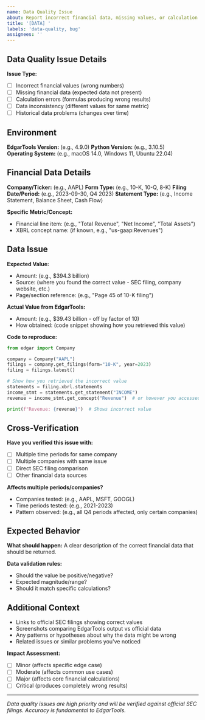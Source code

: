```yaml
---
name: Data Quality Issue
about: Report incorrect financial data, missing values, or calculation errors
title: '[DATA] '
labels: 'data-quality, bug'
assignees: ''
---
```


## Data Quality Issue Details

**Issue Type:**
- [ ] Incorrect financial values (wrong numbers)
- [ ] Missing financial data (expected data not present)
- [ ] Calculation errors (formulas producing wrong results)
- [ ] Data inconsistency (different values for same metric)
- [ ] Historical data problems (changes over time)

## Environment
**EdgarTools Version:** (e.g., 4.9.0)
**Python Version:** (e.g., 3.10.5)  
**Operating System:** (e.g., macOS 14.0, Windows 11, Ubuntu 22.04)

## Financial Data Details
**Company/Ticker:** (e.g., AAPL)
**Form Type:** (e.g., 10-K, 10-Q, 8-K)
**Filing Date/Period:** (e.g., 2023-09-30, Q4 2023)
**Statement Type:** (e.g., Income Statement, Balance Sheet, Cash Flow)

**Specific Metric/Concept:**
- Financial line item: (e.g., "Total Revenue", "Net Income", "Total Assets")
- XBRL concept name: (if known, e.g., "us-gaap:Revenues")

## Data Issue
**Expected Value:** 
- Amount: (e.g., $394.3 billion)
- Source: (where you found the correct value - SEC filing, company website, etc.)
- Page/section reference: (e.g., "Page 45 of 10-K filing")

**Actual Value from EdgarTools:**
- Amount: (e.g., $39.43 billion - off by factor of 10)
- How obtained: (code snippet showing how you retrieved this value)

**Code to reproduce:**
```python
from edgar import Company

company = Company("AAPL")
filings = company.get_filings(form="10-K", year=2023)
filing = filings.latest()

# Show how you retrieved the incorrect value
statements = filing.xbrl.statements
income_stmt = statements.get_statement("INCOME")
revenue = income_stmt.get_concept("Revenue")  # or however you accessed it

print(f"Revenue: {revenue}")  # Shows incorrect value
```

## Cross-Verification
**Have you verified this issue with:**
- [ ] Multiple time periods for same company
- [ ] Multiple companies with same issue
- [ ] Direct SEC filing comparison
- [ ] Other financial data sources

**Affects multiple periods/companies?**
- Companies tested: (e.g., AAPL, MSFT, GOOGL)
- Time periods tested: (e.g., 2021-2023)
- Pattern observed: (e.g., all Q4 periods affected, only certain companies)

## Expected Behavior
**What should happen:**
A clear description of the correct financial data that should be returned.

**Data validation rules:**
- Should the value be positive/negative?
- Expected magnitude/range?
- Should it match specific calculations?

## Additional Context
- Links to official SEC filings showing correct values
- Screenshots comparing EdgarTools output vs official data
- Any patterns or hypotheses about why the data might be wrong
- Related issues or similar problems you've noticed

**Impact Assessment:**
- [ ] Minor (affects specific edge case)
- [ ] Moderate (affects common use cases)  
- [ ] Major (affects core financial calculations)
- [ ] Critical (produces completely wrong results)

---
*Data quality issues are high priority and will be verified against official SEC filings. Accuracy is fundamental to EdgarTools.*